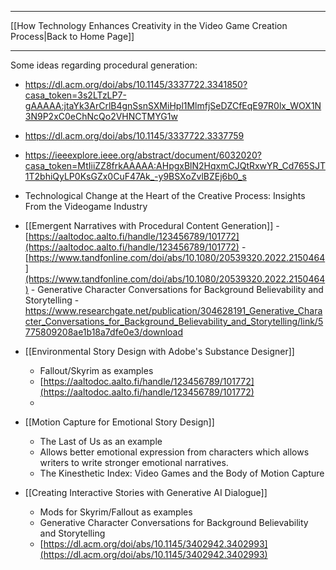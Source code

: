 ___
[[How Technology Enhances Creativity in the Video Game Creation Process|Back to Home Page]]
____

Some ideas regarding procedural generation: 
- https://dl.acm.org/doi/abs/10.1145/3337722.3341850?casa_token=3s2LTzLP7-gAAAAA:jtaYk3ArCrlB4gnSsnSXMiHpl1MlmfjSeDZCfEqE97R0lx_WOX1N3N9P2xC0eChNcQo2VHNCTMYG1w
- https://dl.acm.org/doi/abs/10.1145/3337722.3337759
- https://ieeexplore.ieee.org/abstract/document/6032020?casa_token=MtIiiZZ8frkAAAAA:AHpgxBlN2HqxmCJQtRxwYR_Cd765SJT1T2bhiQyLP0KsGZx0CuF47Ak_-y9BSXoZvlBZEj6b0_s


- Technological Change at the Heart of the Creative Process: Insights From the Videogame Industry
- [[Emergent Narratives with Procedural Content Generation]]
		- [https://aaltodoc.aalto.fi/handle/123456789/101772](https://aaltodoc.aalto.fi/handle/123456789/101772)
		-  [https://www.tandfonline.com/doi/abs/10.1080/20539320.2022.2150464](https://www.tandfonline.com/doi/abs/10.1080/20539320.2022.2150464)
		-  Generative Character Conversations for Background Believability and Storytelling - https://www.researchgate.net/publication/304628191_Generative_Character_Conversations_for_Background_Believability_and_Storytelling/link/5775809208ae1b18a7dfe0e3/download

- [[Environmental Story Design with Adobe's Substance Designer]]
	- Fallout/Skyrim as examples
	- [https://aaltodoc.aalto.fi/handle/123456789/101772](https://aaltodoc.aalto.fi/handle/123456789/101772)
	-

- [[Motion Capture for Emotional Story Design]]
	- The Last of Us as an example
	- Allows better emotional expression from characters which allows writers to write stronger emotional narratives.
	- The Kinesthetic Index: Video Games and the Body of Motion Capture

- [[Creating Interactive Stories with Generative AI Dialogue]]
	- Mods for Skyrim/Fallout as examples
	- Generative Character Conversations for Background Believability and Storytelling
	- [https://dl.acm.org/doi/abs/10.1145/3402942.3402993](https://dl.acm.org/doi/abs/10.1145/3402942.3402993)